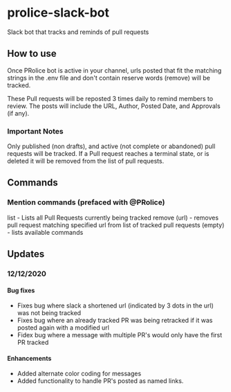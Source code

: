 # prolice-slack-bot

Slack bot that tracks and reminds of pull requests

## How to use

Once PRolice bot is active in your channel, urls posted that fit the matching strings in the .env file and don't contain reserve words (remove) will be tracked.

These Pull requests will be reposted 3 times daily to remind members to review. The posts will include the URL, Author, Posted Date, and Approvals (if any).

### Important Notes

Only published (non drafts), and active (not complete or abandoned) pull requests will be tracked. If a Pull request reaches a terminal state, or is deleted it will be removed from the list of pull requests.

## Commands

### Mention commands (prefaced with @PRolice)

list - Lists all Pull Requests currently being tracked
remove (url) - removes pull request matching specified url from list of tracked pull requests
(empty) - lists available commands

## Updates
### 12/12/2020

#### Bug fixes
- Fixes bug where slack a shortened url (indicated by 3 dots in the url) was not being tracked
- Fixes bug where an already tracked PR was being retracked if it was posted again with a modified url
- Fidex bug where a message with multiple PR's would only have the first PR tracked

#### Enhancements
- Added alternate color coding for messages
- Added functionality to handle PR's posted as named links.
